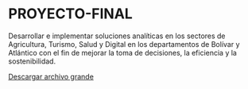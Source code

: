 # PROYECTO-FINAL
Desarrollar e implementar soluciones analíticas en los sectores de Agricultura, Turismo, Salud y Digital en los departamentos de Bolívar y Atlántico con el fin de mejorar la toma de decisiones, la eficiencia y la sostenibilidad.

[Descargar archivo grande](https://drive.google.com/file/d/1dEhVkhAJqFTMbMKBUotbG35nUrTe_0hV/view?usp=sharing)
